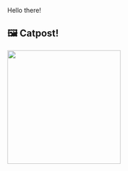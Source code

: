 Hello there!



## 🖼️ Catpost!

<sub>
    <img src="https://cdn2.thecatapi.com/images/GsIQMTBbu.jpg" height="256">
</sub>

